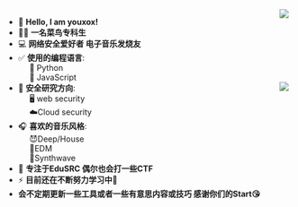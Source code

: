 <img align="right" src="https://github-readme-stats.vercel.app/api?username=youxox&show_icons=true&theme=radical&hide_title=true" />

- 👋 **Hello, I am youxox!**
- 🧑‍🎓 **一名菜鸟专科生**
- 💻 **网络安全爱好者 电子音乐发烧友**
- ✅ **使用的编程语言**:</br> &nbsp;&nbsp;&nbsp;&nbsp;&nbsp;🐍 Python</br>  &nbsp;&nbsp;&nbsp;&nbsp;&nbsp;📒 JavaScript
- 🧾 **安全研究方向**: <img align="right" src="https://github-readme-stats.vercel.app/api/top-langs/?username=youxox&theme=radical" /></br> &nbsp;&nbsp;&nbsp;&nbsp;&nbsp;🖥️ web security</br> &nbsp;&nbsp;&nbsp;&nbsp;&nbsp;☁️Cloud security
- 🎧 **喜欢的音乐风格**: </br> &nbsp;&nbsp;&nbsp;&nbsp;&nbsp;😈Deep/House</br> &nbsp;&nbsp;&nbsp;&nbsp;&nbsp;👾EDM</br> &nbsp;&nbsp;&nbsp;&nbsp;&nbsp;👻Synthwave</br>
- 🧊 **专注于EduSRC 偶尔也会打一些CTF**
- ⚡ **目前还在不断努力学习中**💪
- **会不定期更新一些工具或者一些有意思内容或技巧 感谢你们的Start😘**</br>

<!---
youxox/youxox is a ✨ special ✨ repository because its `README.md` (this file) appears on your GitHub profile.
You can click the Preview link to take a look at your changes.
--->

